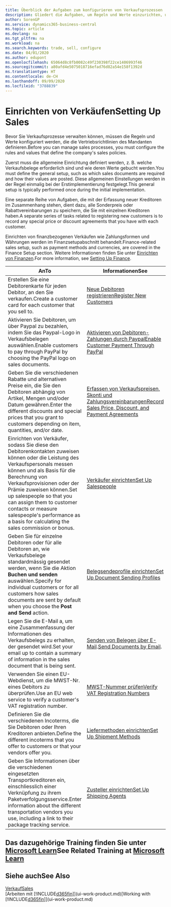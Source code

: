 ```yaml
---
title: Überblick der Aufgaben zum konfigurieren von Verkaufsprozessen | Microsoft Docs
description: Gliedert die Aufgaben, um Regeln und Werte einzurichten, um Ihre Vertriebsrichtlinien und Arbeitsgänge zu definieren.
author: SorenGP
ms.service: dynamics365-business-central
ms.topic: article
ms.devlang: na
ms.tgt_pltfrm: na
ms.workload: na
ms.search.keywords: trade, sell, configure
ms.date: 04/01/2020
ms.author: edupont
ms.openlocfilehash: 65064d8c8fb0082c49f230398f22ce1406993f46
ms.sourcegitcommit: a80afd4e5075018716efad76d82a54e158f1392d
ms.translationtype: HT
ms.contentlocale: de-CH
ms.lasthandoff: 09/09/2020
ms.locfileid: "3788839"
---
```

# <a name="setting-up-sales"></a><span data-ttu-id="3cc44-103">Einrichten von Verkäufen</span><span class="sxs-lookup"><span data-stu-id="3cc44-103">Setting Up Sales</span></span>
<span data-ttu-id="3cc44-104">Bevor Sie Verkaufsprozesse verwalten können, müssen die Regeln und Werte konfiguriert werden, die die Vertriebsrichtlinien des Mandanten definieren.</span><span class="sxs-lookup"><span data-stu-id="3cc44-104">Before you can manage sales processes, you must configure the rules and values that define the company's sales policies.</span></span>

<span data-ttu-id="3cc44-105">Zuerst muss die allgemeine Einrichtung definiert werden, z. B. welche Verkaufsbelege erforderlich sind und wie deren Werte gebucht werden.</span><span class="sxs-lookup"><span data-stu-id="3cc44-105">You must define the general setup, such as which sales documents are required and how their values are posted.</span></span> <span data-ttu-id="3cc44-106">Diese allgemeinen Einstellungen werden in der Regel einmalig bei der Erstimplementierung festgelegt.</span><span class="sxs-lookup"><span data-stu-id="3cc44-106">This general setup is typically performed once during the initial implementation.</span></span>

<span data-ttu-id="3cc44-107">Eine separate Reihe von Aufgaben, die mit der Erfassung neuer Kreditoren im Zusammenhang stehen, dient dazu, alle Sonderpreis oder Rabattvereinbarungen zu speichern, die Sie mit einzelnen Kreditoren haben.</span><span class="sxs-lookup"><span data-stu-id="3cc44-107">A separate series of tasks related to registering new customers is to record any special price or discount agreements that you have with each customer.</span></span>

<span data-ttu-id="3cc44-108">Einrichten von finanzbezogenen Verkäufen wie Zahlungsformen und Währungen werden im Finanzsetupabschnitt behandelt.</span><span class="sxs-lookup"><span data-stu-id="3cc44-108">Finance-related sales setup, such as payment methods and currencies, are covered in the Finance Setup section.</span></span> <span data-ttu-id="3cc44-109">Weitere Informationen finden Sie unter [Einrichten von Finanzen](finance-setup-finance.md).</span><span class="sxs-lookup"><span data-stu-id="3cc44-109">For more information, see [Setting Up Finance](finance-setup-finance.md).</span></span>

| <span data-ttu-id="3cc44-110">An</span><span class="sxs-lookup"><span data-stu-id="3cc44-110">To</span></span> | <span data-ttu-id="3cc44-111">Informationen</span><span class="sxs-lookup"><span data-stu-id="3cc44-111">See</span></span> |
| --- | --- |
| <span data-ttu-id="3cc44-112">Erstellen Sie eine Debitorenkarte für jeden Debitor, an den Sie verkaufen.</span><span class="sxs-lookup"><span data-stu-id="3cc44-112">Create a customer card for each customer that you sell to.</span></span> |[<span data-ttu-id="3cc44-113">Neue Debitoren registrieren</span><span class="sxs-lookup"><span data-stu-id="3cc44-113">Register New Customers</span></span>](sales-how-register-new-customers.md) |
| <span data-ttu-id="3cc44-114">Aktivieren Sie Debitoren, um über Paypal zu bezahlen, indem Sie das Paypal-Logo in Verkaufsbelegen auswählen.</span><span class="sxs-lookup"><span data-stu-id="3cc44-114">Enable customers to pay through PayPal by choosing the PayPal logo on sales documents.</span></span> |[<span data-ttu-id="3cc44-115">Aktivieren von Debitoren-Zahlungen durch Paypal</span><span class="sxs-lookup"><span data-stu-id="3cc44-115">Enable Customer Payment Through PayPal</span></span>](sales-how-enable-payment-service-extensions.md) |
| <span data-ttu-id="3cc44-116">Geben Sie die verschiedenen Rabatte und alternativen Preise ein, die Sie den Debitoren abhängig von Artikel, Mengen und/oder Datum gewähren.</span><span class="sxs-lookup"><span data-stu-id="3cc44-116">Enter the different discounts and special prices that you grant to customers depending on item, quantities, and/or date.</span></span> |[<span data-ttu-id="3cc44-117">Erfassen von Verkaufspreisen, Skonti und Zahlungsvereinbarungen</span><span class="sxs-lookup"><span data-stu-id="3cc44-117">Record Sales Price, Discount, and Payment Agreements</span></span>](sales-how-record-sales-price-discount-payment-agreements.md) |
| <span data-ttu-id="3cc44-118">Einrichten von Verkäufer, sodass Sie diese den Debitorenkontakten zuweisen können oder die Leistung des Verkaufspersonals messen können und als Basis für die Berechnung von Verkaufsprovisionen oder der Prämie zuweisen können.</span><span class="sxs-lookup"><span data-stu-id="3cc44-118">Set up salespeople so that you can assign them to customer contacts or measure salespeople's performance as a basis for calculating the sales commission or bonus.</span></span> |[<span data-ttu-id="3cc44-119">Verkäufer einrichten</span><span class="sxs-lookup"><span data-stu-id="3cc44-119">Set Up Salespeople</span></span>](sales-how-setup-salespeople.md) |
| <span data-ttu-id="3cc44-120">Geben Sie für einzelne Debitoren oder für alle Debitoren an, wie Verkaufsbelege standardmässig gesendet werden, wenn Sie die Aktion **Buchen und senden** auswählen.</span><span class="sxs-lookup"><span data-stu-id="3cc44-120">Specify for individual customers or for all customers how sales documents are sent by default when you choose the **Post and Send** action.</span></span> |[<span data-ttu-id="3cc44-121">Belegsendeprofile einrichten</span><span class="sxs-lookup"><span data-stu-id="3cc44-121">Set Up Document Sending Profiles</span></span>](sales-how-setup-document-send-profiles.md) |
| <span data-ttu-id="3cc44-122">Legen Sie die E-Mail a, um eine Zusammenfassung der Informationen des Verkaufsbelegs zu erhalten, der gesendet wird.</span><span class="sxs-lookup"><span data-stu-id="3cc44-122">Set your email up to contain a summary of information in the sales document that is being sent.</span></span> |<span data-ttu-id="3cc44-123">[Senden von Belegen über E-Mail](ui-how-send-documents-email.md).</span><span class="sxs-lookup"><span data-stu-id="3cc44-123">[Send Documents by Email](ui-how-send-documents-email.md).</span></span> |
|<span data-ttu-id="3cc44-124">Verwenden Sie einen EU-Webdienst, um die MWST-Nr. eines Debitors zu überprüfen.</span><span class="sxs-lookup"><span data-stu-id="3cc44-124">Use an EU web service to verify a customer's VAT registration number.</span></span>|[<span data-ttu-id="3cc44-125">MWST-Nummer prüfen</span><span class="sxs-lookup"><span data-stu-id="3cc44-125">Verify VAT Registration Numbers</span></span>](finance-setup-vat.md)|
|<span data-ttu-id="3cc44-126">Definieren Sie die verschiedenen Incoterms, die Sie Debitoren oder Ihren Kreditoren anbieten.</span><span class="sxs-lookup"><span data-stu-id="3cc44-126">Define the different incoterms that you offer to customers or that your vendors offer you.</span></span>|[<span data-ttu-id="3cc44-127">Liefermethoden einrichten</span><span class="sxs-lookup"><span data-stu-id="3cc44-127">Set Up Shipment Methods</span></span>](sales-how-set-up-shipment-methods.md)|
|<span data-ttu-id="3cc44-128">Geben Sie Informationen über die verschiedenen eingesetzten Transportkreditoren ein, einschliesslich einer Verknüpfung zu ihrem Paketverfolgungsservice.</span><span class="sxs-lookup"><span data-stu-id="3cc44-128">Enter information about the different transportation vendors you use, including a link to their package tracking service.</span></span>|[<span data-ttu-id="3cc44-129">Zusteller einrichten</span><span class="sxs-lookup"><span data-stu-id="3cc44-129">Set Up Shipping Agents</span></span>](sales-how-to-set-up-shipping-agents.md)|

## <a name="see-related-training-at-microsoft-learn"></a><span data-ttu-id="3cc44-130">Das dazugehörige Training finden Sie unter [Microsoft Learn](/learn/paths/trade-get-started-dynamics-365-business-central/)</span><span class="sxs-lookup"><span data-stu-id="3cc44-130">See Related Training at [Microsoft Learn](/learn/paths/trade-get-started-dynamics-365-business-central/)</span></span>

## <a name="see-also"></a><span data-ttu-id="3cc44-131">Siehe auch</span><span class="sxs-lookup"><span data-stu-id="3cc44-131">See Also</span></span>
[<span data-ttu-id="3cc44-132">Verkauf</span><span class="sxs-lookup"><span data-stu-id="3cc44-132">Sales</span></span>](sales-manage-sales.md)  
<span data-ttu-id="3cc44-133">[Arbeiten mit [!INCLUDE[d365fin](includes/d365fin_md.md)]](ui-work-product.md)</span><span class="sxs-lookup"><span data-stu-id="3cc44-133">[Working with [!INCLUDE[d365fin](includes/d365fin_md.md)]](ui-work-product.md)</span></span>
